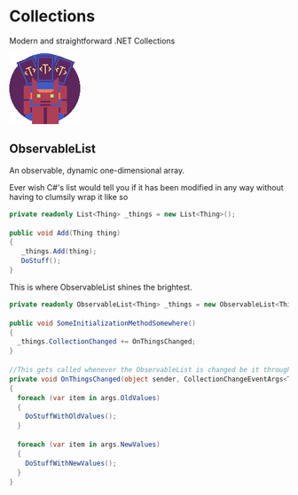 # Collections
Modern and straightforward .NET Collections

![ObservableList](https://github.com/Moreault/Collections/blob/master/ObservableList.png)
## ObservableList
An observable, dynamic one-dimensional array.

Ever wish C#'s list would tell you if it has been modified in any way without having to clumsily wrap it like so

```c#
private readonly List<Thing> _things = new List<Thing>();

public void Add(Thing thing)
{
   _things.Add(thing);
   DoStuff();
}
```

This is where ObservableList shines the brightest. 

```c#
private readonly ObservableList<Thing> _things = new ObservableList<Thing>();

public void SomeInitializationMethodSomewhere()
{
  _things.CollectionChanged += OnThingsChanged;
}

//This gets called whenever the ObservableList is changed be it through Add, Insert, Remove, RemoveAt, Clear, etc...
private void OnThingsChanged(object sender, CollectionChangeEventArgs<Thing> args)
{
  foreach (var item in args.OldValues)
  {
    DoStuffWithOldValues();
  }
  
  foreach (var item in args.NewValues)
  {
    DoStuffWithNewValues();
  }
}
```
